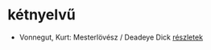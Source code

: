# kétnyelvű

- Vonnegut, Kurt: Mesterlövész / Deadeye Dick [részletek](_details/Vonnegut%2C%20Kurt.md#id_1131)